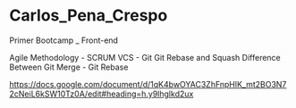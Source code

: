 # Carlos_Pena_Crespo
Primer Bootcamp _ Front-end

Agile Methodology - SCRUM
VCS - Git
Git Rebase and Squash
Difference Between Git Merge - Git Rebase

https://docs.google.com/document/d/1qK4bwOYAC3ZhFnpHlK_mt2BO3N72cNeiL6kSW10Tz0A/edit#heading=h.y9lhglkd2ux
